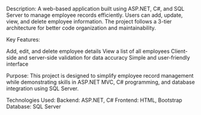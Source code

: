 Description:
A web-based application built using ASP.NET, C#, and SQL Server to manage employee records efficiently. Users can add, update, view, and delete employee information. The project follows a 3-tier architecture for better code organization and maintainability.

Key Features:

Add, edit, and delete employee details
View a list of all employees 
Client-side and server-side validation for data accuracy
Simple and user-friendly interface

Purpose:
This project is designed to simplify employee record management while demonstrating skills in ASP.NET MVC, C# programming, and database integration using SQL Server.

Technologies Used:
Backend: ASP.NET, C#
Frontend: HTML, Bootstrap
Database: SQL Server
